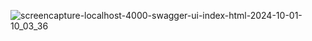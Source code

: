 ![screencapture-localhost-4000-swagger-ui-index-html-2024-10-01-10_03_36](https://github.com/user-attachments/assets/e9a2b78f-c720-4b3d-a3a9-3b2aab4d2714)
